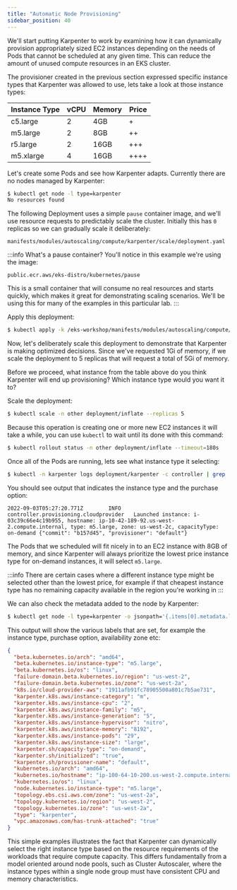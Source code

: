 ```yaml
---
title: "Automatic Node Provisioning"
sidebar_position: 40
---
```


We'll start putting Karpenter to work by examining how it can dynamically provision appropriately sized EC2 instances depending on the needs of Pods that cannot be scheduled at any given time. This can reduce the amount of unused compute resources in an EKS cluster.

The provisioner created in the previous section expressed specific instance types that Karpenter was allowed to use, lets take a look at those instance types:

| Instance Type | vCPU | Memory | Price |
|---------------|------|--------|-------|
| c5.large | 2 | 4GB | + |
| m5.large | 2 | 8GB | ++ |
| r5.large | 2 | 16GB | +++ |
| m5.xlarge | 4 | 16GB | ++++ |

Let's create some Pods and see how Karpenter adapts. Currently there are no nodes managed by Karpenter:

```bash
$ kubectl get node -l type=karpenter
No resources found
```

The following Deployment uses a simple `pause` container image, and we'll use resource requests to predictably scale the cluster. Initially this has `0` replicas so we can gradually scale it deliberately:

```file
manifests/modules/autoscaling/compute/karpenter/scale/deployment.yaml
```

:::info What's a pause container?
You'll notice in this example we're using the image:

`public.ecr.aws/eks-distro/kubernetes/pause`

This is a small container that will consume no real resources and starts quickly, which makes it great for demonstrating scaling scenarios. We'll be using this for many of the examples in this particular lab.
:::

Apply this deployment:

```bash
$ kubectl apply -k /eks-workshop/manifests/modules/autoscaling/compute/karpenter/scale
```

Now, let's deliberately scale this deployment to demonstrate that Karpenter is making optimized decisions. Since we've requested 1Gi of memory, if we scale the deployment to 5 replicas that will request a total of 5Gi of memory.

Before we proceed, what instance from the table above do you think Karpenter will end up provisioning? Which instance type would you want it to?

Scale the deployment:

```bash hook=karpenter-deployment
$ kubectl scale -n other deployment/inflate --replicas 5
```

Because this operation is creating one or more new EC2 instances it will take a while, you can use `kubectl` to wait until its done with this command:

```bash
$ kubectl rollout status -n other deployment/inflate --timeout=180s
```

Once all of the Pods are running, lets see what instance type it selecting:

```bash
$ kubectl -n karpenter logs deployment/karpenter -c controller | grep 'launched instance' | tail -1
```

You should see output that indicates the instance type and the purchase option:

```
2022-09-03T05:27:20.771Z        INFO    controller.provisioning.cloudprovider   Launched instance: i-03c39c66e4c19b955, hostname: ip-10-42-189-92.us-west-2.compute.internal, type: m5.large, zone: us-west-2c, capacityType: on-demand {"commit": "b157d45", "provisioner": "default"}
```

The Pods that we scheduled will fit nicely in to an EC2 instance with 8GB of memory, and since Karpenter will always prioritize the lowest price instance type for on-demand instances, it will select `m5.large`.

:::info
There are certain cases where a different instance type might be selected other than the lowest price, for example if that cheapest instance type has no remaining capacity available in the region you're working in
:::

We can also check the metadata added to the node by Karpenter:

```bash
$ kubectl get node -l type=karpenter -o jsonpath='{.items[0].metadata.labels}' | jq .
```

This output will show the various labels that are set, for example the instance type, purchase option, availability zone etc:

```json
{
  "beta.kubernetes.io/arch": "amd64",
  "beta.kubernetes.io/instance-type": "m5.large",
  "beta.kubernetes.io/os": "linux",
  "failure-domain.beta.kubernetes.io/region": "us-west-2",
  "failure-domain.beta.kubernetes.io/zone": "us-west-2a",
  "k8s.io/cloud-provider-aws": "1911afb91fc78905500a801c7b5ae731",
  "karpenter.k8s.aws/instance-category": "m",
  "karpenter.k8s.aws/instance-cpu": "2",
  "karpenter.k8s.aws/instance-family": "m5",
  "karpenter.k8s.aws/instance-generation": "5",
  "karpenter.k8s.aws/instance-hypervisor": "nitro",
  "karpenter.k8s.aws/instance-memory": "8192",
  "karpenter.k8s.aws/instance-pods": "29",
  "karpenter.k8s.aws/instance-size": "large",
  "karpenter.sh/capacity-type": "on-demand",
  "karpenter.sh/initialized": "true",
  "karpenter.sh/provisioner-name": "default",
  "kubernetes.io/arch": "amd64",
  "kubernetes.io/hostname": "ip-100-64-10-200.us-west-2.compute.internal",
  "kubernetes.io/os": "linux",
  "node.kubernetes.io/instance-type": "m5.large",
  "topology.ebs.csi.aws.com/zone": "us-west-2a",
  "topology.kubernetes.io/region": "us-west-2",
  "topology.kubernetes.io/zone": "us-west-2a",
  "type": "karpenter",
  "vpc.amazonaws.com/has-trunk-attached": "true"
}
```

This simple examples illustrates the fact that Karpenter can dynamically select the right instance type based on the resource requirements of the workloads that require compute capacity. This differs fundamentally from a model oriented around node pools, such as Cluster Autoscaler, where the instance types within a single node group must have consistent CPU and memory characteristics.
